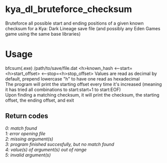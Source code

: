 # kya_dl_bruteforce_checksum
Bruteforce all possible start and ending positions of a given known checksum for a Kya: Dark Lineage save file (and possibly any Eden Games game using the same base libraries)

# Usage
bfcsum(.exe) /path/to/save/file.dat \<h\>known\_hash \<--start=\<h\>start\_offset\> \<--stop=\<h\>stop\_offset\>
Values are read as decimal by default, prepend lowercase "h" to have one read as hexadecimal  
The program will print the starting offset every time it's increased (meaning it has tried all combinations to start:start+1 to start:EOF)  
Upon finding a matching checksum, it will print the checksum, the starting offset, the ending offset, and exit  
## Return codes
*0: match found*  
*1: error opening file*  
*2: missing argument(s)*  
*3: program finished succesfully, but no match found*  
*4: value(s) of argument(s) out of range*  
*5: invalid argument(s)*  
